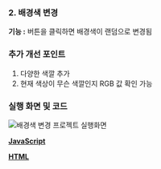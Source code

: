 ### 2. 배경색 변경 
**기능 :** 버튼을 클릭하면 배경색이 랜덤으로 변경됨

### 추가 개선 포인트
1. 다양한 색깔 추가
2. 현재 색상이 무슨 색깔인지 RGB 값 확인 가능

### 실행 화면 및 코드
![배경색 변경 프로젝트 실행화면](/code/backrandomcolor/bc.gif)

**[JavaScript](/code/backrandomcolor/backrandomcolor.js)**

**[HTML](/code/backrandomcolor/index.html)**
